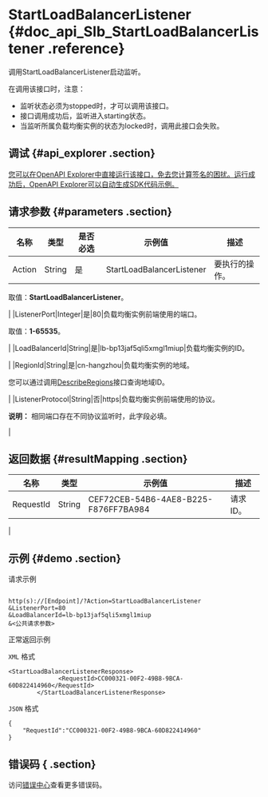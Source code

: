 # StartLoadBalancerListener {#doc_api_Slb_StartLoadBalancerListener .reference}

调用StartLoadBalancerListener启动监听。

在调用该接口时，注意：

-   监听状态必须为stopped时，才可以调用该接口。
-   接口调用成功后，监听进入starting状态。
-   当监听所属负载均衡实例的状态为locked时，调用此接口会失败。

## 调试 {#api_explorer .section}

[您可以在OpenAPI Explorer中直接运行该接口，免去您计算签名的困扰。运行成功后，OpenAPI Explorer可以自动生成SDK代码示例。](https://api.aliyun.com/#product=Slb&api=StartLoadBalancerListener&type=RPC&version=2014-05-15)

## 请求参数 {#parameters .section}

|名称|类型|是否必选|示例值|描述|
|--|--|----|---|--|
|Action|String|是|StartLoadBalancerListener|要执行的操作。

 取值：**StartLoadBalancerListener**。

 |
|ListenerPort|Integer|是|80|负载均衡实例前端使用的端口。

 取值：**1-65535**。

 |
|LoadBalancerId|String|是|lb-bp13jaf5qli5xmgl1miup|负载均衡实例的ID。

 |
|RegionId|String|是|cn-hangzhou|负载均衡实例的地域。

 您可以通过调用[DescribeRegions](~~27584~~)接口查询地域ID。

 |
|ListenerProtocol|String|否|https|负载均衡实例前端使用的协议。

 **说明：** 相同端口存在不同协议监听时，此字段必填。

 |

## 返回数据 {#resultMapping .section}

|名称|类型|示例值|描述|
|--|--|---|--|
|RequestId|String|CEF72CEB-54B6-4AE8-B225-F876FF7BA984|请求ID。

 |

## 示例 {#demo .section}

请求示例

``` {#request_demo}

http(s)://[Endpoint]/?Action=StartLoadBalancerListener
&ListenerPort=80
&LoadBalancerId=lb-bp13jaf5qli5xmgl1miup
&<公共请求参数>

```

正常返回示例

`XML` 格式

``` {#xml_return_success_demo}
<StartLoadBalancerListenerResponse>
			  <RequestId>CC000321-00F2-49B8-9BCA-60D822414960</RequestId>
		</StartLoadBalancerListenerResponse>
```

`JSON` 格式

``` {#json_return_success_demo}
{
	"RequestId":"CC000321-00F2-49B8-9BCA-60D822414960"
}
```

## 错误码 { .section}

访问[错误中心](https://error-center.alibabacloud.com/status/product/Slb)查看更多错误码。

